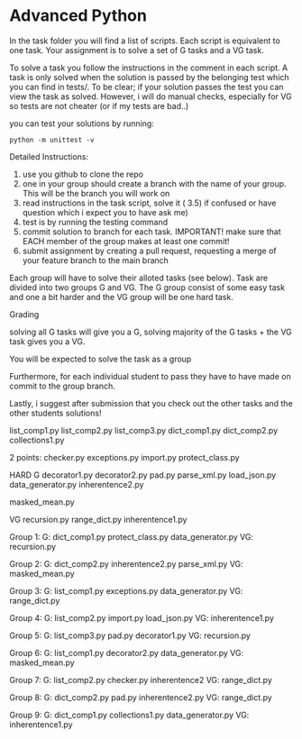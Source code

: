 # Advanced Python

In the task folder you will find a list of scripts. Each script is equivalent to one task. Your assignment is to
solve a set of G tasks and a VG task.

To solve a task you follow the instructions in the comment in each script. A task is only solved when the
solution is passed by the belonging test which you can find in tests/. To be clear; if your solution passes the
test you can view the task as solved. However, i will do manual checks, especially for VG so tests are not 
cheater (or if my tests are bad..)

you can test your solutions by running:

`python -m unittest -v` 

Detailed Instructions:


1)  use you github to clone the repo
2)  one in your group should create a branch with the name of your group. This will be the branch
    you will work on
3)  read instructions in the task script, solve it
( 3.5) if confused or have question which i expect you to have ask me)
4)  test is by running the testing command
5)  commit solution to branch for each task. IMPORTANT! make sure that EACH member of the group makes at least one commit!
6)  submit assignment by creating a pull request, requesting a merge of your feature branch to the main branch

Each group will have to solve their alloted tasks (see below). Task are divided into two groups G and VG. The G group
consist of some easy task and one a bit harder and the VG group will be one hard task.


Grading

solving all G tasks will give you a G, solving majority of the G tasks + the VG task gives you a VG.

You will be expected to solve the task as a group

Furthermore, for each individual student to pass they have to have made on commit to the group branch.


Lastly, i suggest after submission that you check out the other tasks and the other students solutions!


list_comp1.py
list_comp2.py
list_comp3.py
dict_comp1.py
dict_comp2.py
collections1.py


2 points:
checker.py
exceptions.py
import.py
protect_class.py


HARD G
decorator1.py
decorator2.py
pad.py
parse_xml.py
load_json.py
data_generator.py
inherentence2.py


masked_mean.py


VG
recursion.py
range_dict.py
inherentence1.py


Group 1:
G:
    dict_comp1.py
    protect_class.py
    data_generator.py
VG:
    recursion.py


Group 2:
G:
    dict_comp2.py
    inherentence2.py
    parse_xml.py
VG:
    masked_mean.py


Group 3:
G:
    list_comp1.py
    exceptions.py
    data_generator.py
VG:
    range_dict.py


Group 4:
G:
    list_comp2.py
    import.py
    load_json.py
VG:
    inherentence1.py


Group 5:
G:
    list_comp3.py
    pad.py
    decorator1.py
VG:
    recursion.py


Group 6:
G:
    list_comp1.py
    decorator2.py
    data_generator.py
VG:
    masked_mean.py


Group 7:
G:
    list_comp2.py
    checker.py
    inherentence2
VG:
    range_dict.py



Group 8:
G:
    dict_comp2.py
    pad.py
    inherentence2.py
VG:
    range_dict.py


Group 9:
G:
    dict_comp1.py
    collections1.py
    data_generator.py
VG:
    inherentence1.py


